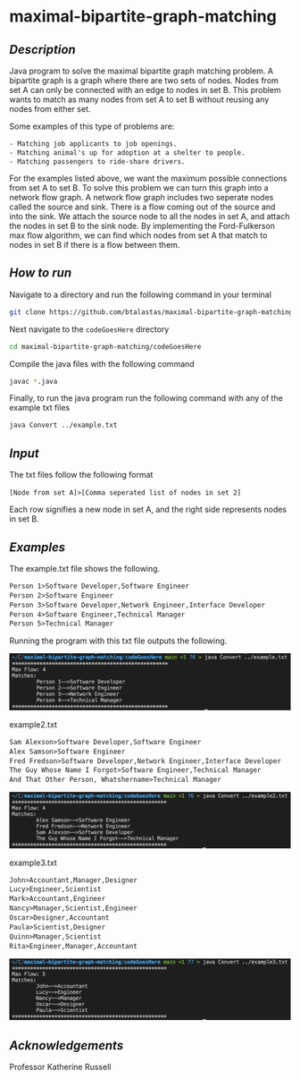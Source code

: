 # maximal-bipartite-graph-matching

## ***Description***

Java program to solve the maximal bipartite graph matching problem. A bipartite graph is a graph where there are two sets of nodes. Nodes from set A can only be connected with an edge to nodes in set B. This problem wants to match as many nodes from set A to set B without reusing any nodes from either set.

Some examples of this type of problems are:

    - Matching job applicants to job openings.
    - Matching animal's up for adoption at a shelter to people.
    - Matching passengers to ride-share drivers.

For the examples listed above, we want the maximum possible connections from set A to set B. To solve this problem we can turn this graph into a network flow graph. A network flow graph includes two seperate nodes called the source and sink. There is a flow coming out of the source and into the sink. We attach the source node to all the nodes in set A, and attach the nodes in set B to the sink node. By implementing the Ford-Fulkerson max flow algorithm, we can find which nodes from set A that match to nodes in set B if there is a flow between them.

## ***How to run***

Navigate to a directory and run the following command in your terminal

```sh
git clone https://github.com/btalastas/maximal-bipartite-graph-matching.git
```

Next navigate to the `codeGoesHere` directory

```sh
cd maximal-bipartite-graph-matching/codeGoesHere
```

Compile the java files with the following command

```sh
javac *.java
```

Finally, to run the java program run the following command with any of the example txt files

```sh
java Convert ../example.txt
```

## ***Input***

The txt files follow the following format

`[Node from set A]>[Comma seperated list of nodes in set 2]`

Each row signifies a new node in set A, and the right side represents nodes in set B.

## ***Examples***

The example.txt file shows the following.

```txt
Person 1>Software Developer,Software Engineer
Person 2>Software Engineer
Person 3>Software Developer,Network Engineer,Interface Developer
Person 4>Software Engineer,Technical Manager
Person 5>Technical Manager
```

Running the program with this txt file outputs the following.

![example.txt][example]

example2.txt

```txt
Sam Alexson>Software Developer,Software Engineer
Alex Samson>Software Engineer
Fred Fredson>Software Developer,Network Engineer,Interface Developer
The Guy Whose Name I Forgot>Software Engineer,Technical Manager
And That Other Person, Whatshername>Technical Manager
```

![example2.txt][example2]

example3.txt

```txt
John>Accountant,Manager,Designer
Lucy>Engineer,Scientist
Mark>Accountant,Engineer
Nancy>Manager,Scientist,Engineer
Oscar>Designer,Accountant
Paula>Scientist,Designer
Quinn>Manager,Scientist
Rita>Engineer,Manager,Accountant
```

![example3.txt][example3]

## ***Acknowledgements***

Professor Katherine Russell



[example]: ./pics/example.png
[example2]: ./pics/example2.png
[example3]: ./pics/example3.png
